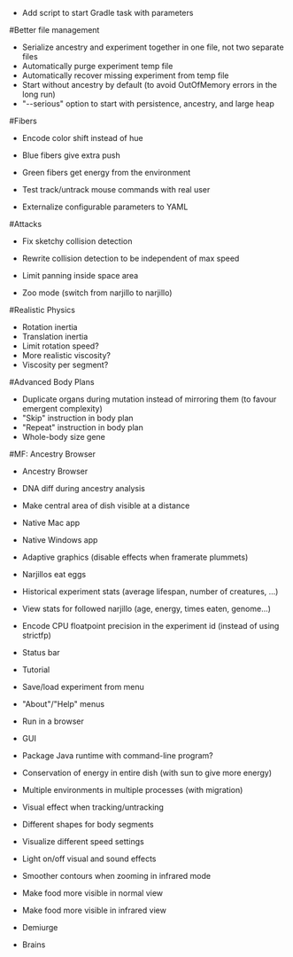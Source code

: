 * Add script to start Gradle task with parameters

#Better file management
* Serialize ancestry and experiment together in one file, not two separate files
* Automatically purge experiment temp file
* Automatically recover missing experiment from temp file
* Start without ancestry by default (to avoid OutOfMemory errors in the long run)
* "--serious" option to start with persistence, ancestry, and large heap

#Fibers
* Encode color shift instead of hue
* Blue fibers give extra push
* Green fibers get energy from the environment

* Test track/untrack mouse commands with real user
* Externalize configurable parameters to YAML

#Attacks
* Fix sketchy collision detection
* Rewrite collision detection to be independent of max speed

* Limit panning inside space area
* Zoo mode (switch from narjillo to narjillo)

#Realistic Physics
* Rotation inertia
* Translation inertia
* Limit rotation speed?
* More realistic viscosity?
* Viscosity per segment?

#Advanced Body Plans
* Duplicate organs during mutation instead of mirroring them (to favour emergent complexity)
* "Skip" instruction in body plan
* "Repeat" instruction in body plan
* Whole-body size gene

#MF: Ancestry Browser
* Ancestry Browser
* DNA diff during ancestry analysis

* Make central area of dish visible at a distance
* Native Mac app
* Native Windows app
* Adaptive graphics (disable effects when framerate plummets)
* Narjillos eat eggs
* Historical experiment stats (average lifespan, number of creatures, ...)
* View stats for followed narjillo (age, energy, times eaten, genome...)
* Encode CPU floatpoint precision in the experiment id (instead of using strictfp)
* Status bar
* Tutorial
* Save/load experiment from menu
* "About"/"Help" menus
* Run in a browser
* GUI
* Package Java runtime with command-line program?
* Conservation of energy in entire dish (with sun to give more energy)
* Multiple environments in multiple processes (with migration)
* Visual effect when tracking/untracking
* Different shapes for body segments
* Visualize different speed settings
* Light on/off visual and sound effects
* Smoother contours when zooming in infrared mode
* Make food more visible in normal view
* Make food more visible in infrared view
* Demiurge
* Brains
